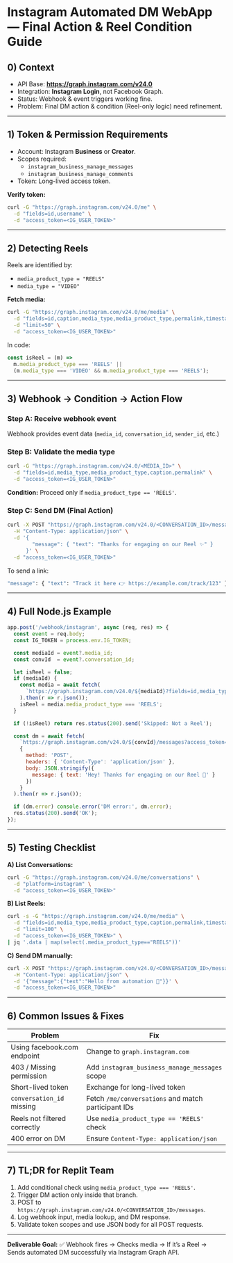 # Instagram Automated DM WebApp — Final Action & Reel Condition Guide

## 0) Context
- API Base: **https://graph.instagram.com/v24.0**
- Integration: **Instagram Login**, not Facebook Graph.
- Status: Webhook & event triggers working fine.
- Problem: Final DM action & condition (Reel-only logic) need refinement.

---

## 1) Token & Permission Requirements
- Account: Instagram **Business** or **Creator**.
- Scopes required:
  - `instagram_business_manage_messages`
  - `instagram_business_manage_comments`
- Token: Long-lived access token.

**Verify token:**
```bash
curl -G "https://graph.instagram.com/v24.0/me" \
  -d "fields=id,username" \
  -d "access_token=<IG_USER_TOKEN>"
```

---

## 2) Detecting Reels

Reels are identified by:
- `media_product_type = "REELS"`
- `media_type = "VIDEO"`

**Fetch media:**
```bash
curl -G "https://graph.instagram.com/v24.0/me/media" \
  -d "fields=id,caption,media_type,media_product_type,permalink,timestamp" \
  -d "limit=50" \
  -d "access_token=<IG_USER_TOKEN>"
```

In code:
```js
const isReel = (m) =>
  m.media_product_type === 'REELS' ||
  (m.media_type === 'VIDEO' && m.media_product_type === 'REELS');
```

---

## 3) Webhook → Condition → Action Flow

### Step A: Receive webhook event
Webhook provides event data (`media_id`, `conversation_id`, `sender_id`, etc.)

### Step B: Validate the media type
```bash
curl -G "https://graph.instagram.com/v24.0/<MEDIA_ID>" \
  -d "fields=id,media_type,media_product_type,caption,permalink" \
  -d "access_token=<IG_USER_TOKEN>"
```
**Condition:**
Proceed only if `media_product_type == 'REELS'`.

### Step C: Send DM (Final Action)
```bash
curl -X POST "https://graph.instagram.com/v24.0/<CONVERSATION_ID>/messages" \
  -H "Content-Type: application/json" \
  -d '{
        "message": { "text": "Thanks for engaging on our Reel ✨" }
      }' \
  -d "access_token=<IG_USER_TOKEN>"
```

To send a link:
```bash
"message": { "text": "Track it here 👉 https://example.com/track/123" }
```

---

## 4) Full Node.js Example

```js
app.post('/webhook/instagram', async (req, res) => {
  const event = req.body;
  const IG_TOKEN = process.env.IG_TOKEN;

  const mediaId = event?.media_id;
  const convId  = event?.conversation_id;

  let isReel = false;
  if (mediaId) {
    const media = await fetch(
      `https://graph.instagram.com/v24.0/${mediaId}?fields=id,media_type,media_product_type&access_token=${IG_TOKEN}`
    ).then(r => r.json());
    isReel = media.media_product_type === 'REELS';
  }

  if (!isReel) return res.status(200).send('Skipped: Not a Reel');

  const dm = await fetch(
    `https://graph.instagram.com/v24.0/${convId}/messages?access_token=${IG_TOKEN}`,
    {
      method: 'POST',
      headers: { 'Content-Type': 'application/json' },
      body: JSON.stringify({
        message: { text: 'Hey! Thanks for engaging on our Reel 💛' }
      })
    }
  ).then(r => r.json());

  if (dm.error) console.error('DM error:', dm.error);
  res.status(200).send('OK');
});
```

---

## 5) Testing Checklist

**A) List Conversations:**
```bash
curl -G "https://graph.instagram.com/v24.0/me/conversations" \
  -d "platform=instagram" \
  -d "access_token=<IG_USER_TOKEN>"
```

**B) List Reels:**
```bash
curl -s -G "https://graph.instagram.com/v24.0/me/media" \
  -d "fields=id,media_type,media_product_type,caption,permalink,timestamp" \
  -d "limit=100" \
  -d "access_token=<IG_USER_TOKEN>" \
| jq '.data | map(select(.media_product_type=="REELS"))'
```

**C) Send DM manually:**
```bash
curl -X POST "https://graph.instagram.com/v24.0/<CONVERSATION_ID>/messages" \
  -H "Content-Type: application/json" \
  -d '{"message":{"text":"Hello from automation 👋"}}' \
  -d "access_token=<IG_USER_TOKEN>"
```

---

## 6) Common Issues & Fixes
| Problem | Fix |
|----------|------|
| Using facebook.com endpoint | Change to `graph.instagram.com` |
| 403 / Missing permission | Add `instagram_business_manage_messages` scope |
| Short-lived token | Exchange for long-lived token |
| `conversation_id` missing | Fetch `/me/conversations` and match participant IDs |
| Reels not filtered correctly | Use `media_product_type == 'REELS'` check |
| 400 error on DM | Ensure `Content-Type: application/json` |

---

## 7) TL;DR for Replit Team
1. Add conditional check using `media_product_type === 'REELS'`.
2. Trigger DM action only inside that branch.
3. POST to `https://graph.instagram.com/v24.0/<CONVERSATION_ID>/messages`.
4. Log webhook input, media lookup, and DM response.
5. Validate token scopes and use JSON body for all POST requests.

---

**Deliverable Goal:**
✅ Webhook fires → Checks media → If it’s a Reel → Sends automated DM successfully via Instagram Graph API.